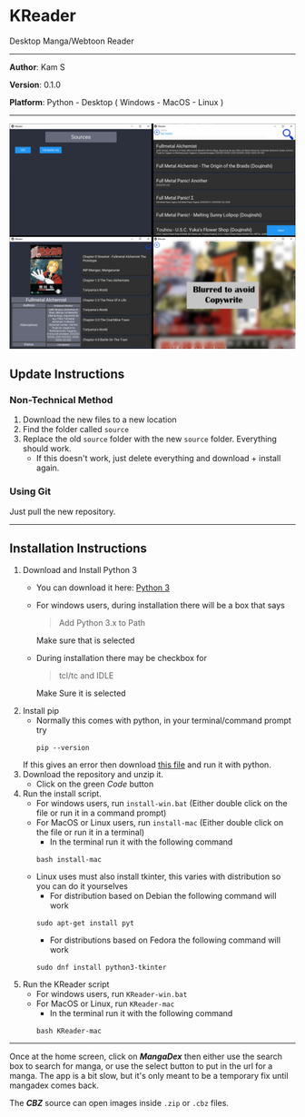 # KReader
Desktop Manga/Webtoon Reader

****
**Author**: Kam S

**Version**: 0.1.0

**Platform**: Python - Desktop ( Windows - MacOS - Linux )

****

![App Screenshots](./readme_images/OverallImage.png)

## Update Instructions

### Non-Technical Method

1. Download the new files to a new location
2. Find the folder called ```source```
3. Replace the old ```source``` folder with the new ```source``` folder. Everything should work.
    - If this doesn't work, just delete everything and download + install again.

### Using Git
Just pull the new repository.

***

## Installation Instructions

1. Download and Install Python 3
    - You can download it here: [Python 3](https://www.python.org/downloads/)
    - For windows users, during installation there will be a box that says
        > Add Python 3.x to Path
      
      Make sure that is selected
    - During installation there may be checkbox for
        > tcl/tc and IDLE
    
      Make Sure it is selected
2. Install pip
    - Normally this comes with python, in your terminal/command prompt try 
        ```
        pip --version
        ```
     If this gives an error then download [this file](https://bootstrap.pypa.io/get-pip.py) and run it with python.
3. Download the repository and unzip it.
    - Click on the green *Code* button
4. Run the install script. 
    - For windows users, run ```install-win.bat``` (Either double click on the file or run it in a command prompt)
    - For MacOS or Linux users, run ```install-mac```  (Either double click on the file or run it in a terminal)
        - In the terminal run it with the following command
         ```
         bash install-mac
         ```
    - Linux uses must also install tkinter, this varies with distribution so you can do it yourselves
        -  For distribution based on Debian the following command will work
        ```
        sudo apt-get install pyt
        ```
        - For distributions based on Fedora the following command will work
        ```
        sudo dnf install python3-tkinter
        ```
5. Run the KReader script
    - For windows users, run ```KReader-win.bat```
    - For MacOS or Linux, run ```KReader-mac```
        - In the terminal run it with the following command
        ```
        bash KReader-mac
        ```

****
Once at the home screen, click on ***MangaDex*** then either use the search box to search for manga, or use the select button to put in the url for a manga.
The app is a bit slow, but it's only meant to be a temporary fix until mangadex comes back.

The ***CBZ*** source can open images inside ```.zip``` or ```.cbz``` files.
